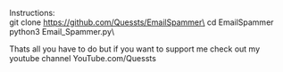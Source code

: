 Instructions:\
git clone https://github.com/Quessts/EmailSpammer\
cd EmailSpammer\
python3 Email_Spammer.py\

Thats all you have to do but if you want to support me check out my youtube channel YouTube.com/Quessts
